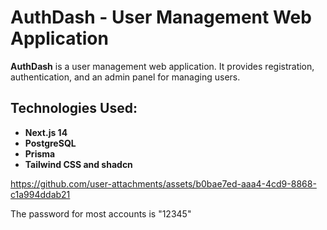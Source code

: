# AuthDash - User Management Web Application

**AuthDash** is a user management web application. It provides registration, authentication, and an admin panel for managing users.

## Technologies Used:

- **Next.js 14**
- **PostgreSQL**
- **Prisma**
- **Tailwind CSS and shadcn**



https://github.com/user-attachments/assets/b0bae7ed-aaa4-4cd9-8868-c1a994ddab21




The password for most accounts is "12345"

